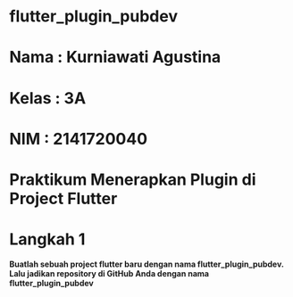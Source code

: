 # flutter_plugin_pubdev
# Nama : Kurniawati Agustina
# Kelas : 3A
# NIM  : 2141720040

# Praktikum Menerapkan Plugin di Project Flutter

# Langkah 1

**Buatlah sebuah project flutter baru dengan nama flutter_plugin_pubdev. Lalu jadikan repository di GitHub Anda dengan nama flutter_plugin_pubdev**



